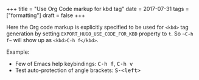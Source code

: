 +++
title = "Use Org Code markup for kbd tag"
date = 2017-07-31
tags = ["formatting"]
draft = false
+++

Here the Org code markup is explicitly specified to be used for
`<kbd>` tag generation by setting `EXPORT_HUGO_USE_CODE_FOR_KBD`
property to `t`. So `~C-h f~` will show up as `<kbd>C-h f</kbd>`.

Example:

-   Few of Emacs help keybindings: <kbd>C-h f</kbd>, <kbd>C-h v</kbd>
-   Test auto-protection of angle brackets: <kbd>S-&lt;left&gt;</kbd>
